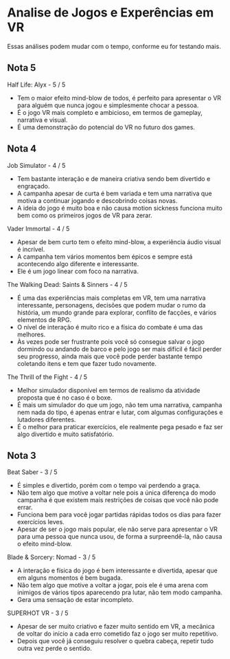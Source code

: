 # Analise de Jogos e Experências em VR

Essas análises podem mudar com o tempo, conforme eu for testando mais.

## Nota 5

Half Life: Alyx - 5 / 5

- Tem o maior efeito mind-blow de todos, é perfeito para apresentar o VR para alguém que nunca jogou e simplesmente chocar a pessoa.
- É o jogo VR mais completo e ambicioso, em termos de gameplay, narrativa e visual.
- É uma demonstração do potencial do VR no futuro dos games.

## Nota 4

Job Simulator - 4 / 5

- Tem bastante interação e de maneira criativa sendo bem divertido e engraçado.
- A campanha apesar de curta é bem variada e tem uma narrativa que motiva a continuar jogando e descobrindo coisas novas.
- A ideia do jogo é muito boa e não causa motion sickness funciona muito bem como os primeiros jogos de VR para zerar.

Vader Immortal - 4 / 5

- Apesar de bem curto tem o efeito mind-blow, a experiência áudio visual é incrível.
- A campanha tem vários momentos bem épicos e sempre está acontecendo algo diferente e interessante.
- Ele é um jogo linear com foco na narrativa. 

The Walking Dead: Saints & Sinners - 4 / 5

- É uma das experiências mais completas em VR, tem uma narrativa interessante, personagens, decisões que podem mudar o rumo da história, um mundo grande para explorar, conflito de facções, e vários elementos de RPG.
- O nível de interação é muito rico e a física do combate é uma das melhores.
- Às vezes pode ser frustrante pois você só consegue salvar o jogo dormindo ou andando de barco e pelo jogo ser mais difícil é fácil perder seu progresso, ainda mais que você pode perder bastante tempo coletando itens e tem que fazer tudo novamente.

The Thrill of the Fight - 4 / 5 

- Melhor simulador disponível em termos de realismo da atividade proposta que é no caso é o boxe.
- É mais um simulador do que um jogo, não tem uma narrativa, campanha nem nada do tipo, é apenas entrar e lutar, com 
algumas configurações e lutadores diferentes.
- É o melhor para praticar exercícios, ele realmente pega pesado e faz ser algo divertido e muito satisfatório.

## Nota 3

Beat Saber - 3 / 5

- É simples e divertido, porém com o tempo vai perdendo a graça.
- Não tem algo que motive a voltar nele pois a única diferença do modo campanha é que existem mais restrições de coisas que você não pode errar.
- Funciona bem para você jogar partidas rápidas todos os dias para fazer exercícios leves.
- Apesar de ser o jogo mais popular, ele não serve para apresentar o VR para uma pessoa que nunca usou, de forma a surpreendê-la, não causa o efeito mind-blow.

Blade & Sorcery: Nomad - 3 / 5

- A interação e física do jogo é bem interessante e divertida, apesar que em alguns momentos é bem bugada.
- Não tem algo que motive a voltar a jogar, pois ele é uma arena com inimigos de vários tipos aparecendo pra lutar, não tem modo campanha.
- Gera uma sensação de estar incompleto.

SUPERHOT VR - 3 / 5

- Apesar de ser muito criativo e fazer muito sentido em VR, a mecânica de voltar do início a cada erro cometido faz o jogo ser muito repetitivo.
- Depois que você já conseguiu resolver o quebra cabeça, repetir tudo outra vez perde o sentido.
